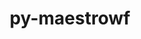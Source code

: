 ---
title: "py-maestrowf"
layout: cache
categories: [package, develop]
meta: {"versions": ["1.1.9"], "compilers": ["gcc@=7.5.0"], "oss": ["ubuntu18.04"], "platforms": ["linux"], "targets": ["x86_64_v3"], "stacks": ["radiuss", "root"], "num_specs": 11, "num_specs_by_stack": {"root": 11, "radiuss": 11}}
spec_details: [{"hash": "nwjtfkxdjpqm3quf4trpm5nbb2s3s22f", "compiler": "gcc@=7.5.0", "versions": ["1.1.9"], "os": "ubuntu18.04", "platform": "linux", "target": "x86_64_v3", "variants": ["build_system=python_pip"], "stacks": ["root", "radiuss"], "size": "-", "tarball": "https://binaries.spack.io/develop/build_cache/linux-ubuntu18.04-x86_64_v3/gcc-7.5.0/py-maestrowf-1.1.9/linux-ubuntu18.04-x86_64_v3-gcc-7.5.0-py-maestrowf-1.1.9-nwjtfkxdjpqm3quf4trpm5nbb2s3s22f.spack"}, {"hash": "4jypdmnp3ip2dolhlq4ikfb7s376tt33", "compiler": "gcc@=7.5.0", "versions": ["1.1.9"], "os": "ubuntu18.04", "platform": "linux", "target": "x86_64_v3", "variants": ["build_system=python_pip"], "stacks": ["root", "radiuss"], "size": "-", "tarball": "https://binaries.spack.io/develop/build_cache/linux-ubuntu18.04-x86_64_v3/gcc-7.5.0/py-maestrowf-1.1.9/linux-ubuntu18.04-x86_64_v3-gcc-7.5.0-py-maestrowf-1.1.9-4jypdmnp3ip2dolhlq4ikfb7s376tt33.spack"}, {"hash": "ko72qe3a4mrxct232gq75mobye2yltd2", "compiler": "gcc@=7.5.0", "versions": ["1.1.9"], "os": "ubuntu18.04", "platform": "linux", "target": "x86_64_v3", "variants": ["build_system=python_pip"], "stacks": ["root", "radiuss"], "size": "-", "tarball": "https://binaries.spack.io/develop/build_cache/linux-ubuntu18.04-x86_64_v3/gcc-7.5.0/py-maestrowf-1.1.9/linux-ubuntu18.04-x86_64_v3-gcc-7.5.0-py-maestrowf-1.1.9-ko72qe3a4mrxct232gq75mobye2yltd2.spack"}, {"hash": "osp5h3ms7qkp234w3teylrgzagobh4r4", "compiler": "gcc@=7.5.0", "versions": ["1.1.9"], "os": "ubuntu18.04", "platform": "linux", "target": "x86_64_v3", "variants": ["build_system=python_pip"], "stacks": ["root", "radiuss"], "size": "-", "tarball": "https://binaries.spack.io/develop/build_cache/linux-ubuntu18.04-x86_64_v3/gcc-7.5.0/py-maestrowf-1.1.9/linux-ubuntu18.04-x86_64_v3-gcc-7.5.0-py-maestrowf-1.1.9-osp5h3ms7qkp234w3teylrgzagobh4r4.spack"}, {"hash": "esygfie5vz5w42kg6pkqsyjtbpjvxtjj", "compiler": "gcc@=7.5.0", "versions": ["1.1.9"], "os": "ubuntu18.04", "platform": "linux", "target": "x86_64_v3", "variants": ["build_system=python_pip"], "stacks": ["root", "radiuss"], "size": "-", "tarball": "https://binaries.spack.io/develop/build_cache/linux-ubuntu18.04-x86_64_v3/gcc-7.5.0/py-maestrowf-1.1.9/linux-ubuntu18.04-x86_64_v3-gcc-7.5.0-py-maestrowf-1.1.9-esygfie5vz5w42kg6pkqsyjtbpjvxtjj.spack"}, {"hash": "xk5idjjvnzqlxasjkajza24v4gqoa5aq", "compiler": "gcc@=7.5.0", "versions": ["1.1.9"], "os": "ubuntu18.04", "platform": "linux", "target": "x86_64_v3", "variants": ["build_system=python_pip"], "stacks": ["root", "radiuss"], "size": "-", "tarball": "https://binaries.spack.io/develop/build_cache/linux-ubuntu18.04-x86_64_v3/gcc-7.5.0/py-maestrowf-1.1.9/linux-ubuntu18.04-x86_64_v3-gcc-7.5.0-py-maestrowf-1.1.9-xk5idjjvnzqlxasjkajza24v4gqoa5aq.spack"}, {"hash": "727k7m4k5qopbup6pw3r5kb5u3zdsu5m", "compiler": "gcc@=7.5.0", "versions": ["1.1.9"], "os": "ubuntu18.04", "platform": "linux", "target": "x86_64_v3", "variants": ["build_system=python_pip"], "stacks": ["root", "radiuss"], "size": "-", "tarball": "https://binaries.spack.io/develop/build_cache/linux-ubuntu18.04-x86_64_v3/gcc-7.5.0/py-maestrowf-1.1.9/linux-ubuntu18.04-x86_64_v3-gcc-7.5.0-py-maestrowf-1.1.9-727k7m4k5qopbup6pw3r5kb5u3zdsu5m.spack"}, {"hash": "ypkf4xob7cvzhqou5we4wgymsxd55mlu", "compiler": "gcc@=7.5.0", "versions": ["1.1.9"], "os": "ubuntu18.04", "platform": "linux", "target": "x86_64_v3", "variants": ["build_system=python_pip"], "stacks": ["root", "radiuss"], "size": "-", "tarball": "https://binaries.spack.io/develop/build_cache/linux-ubuntu18.04-x86_64_v3/gcc-7.5.0/py-maestrowf-1.1.9/linux-ubuntu18.04-x86_64_v3-gcc-7.5.0-py-maestrowf-1.1.9-ypkf4xob7cvzhqou5we4wgymsxd55mlu.spack"}, {"hash": "pwozmzbmtnmbz6bersk3w5i7amrgsd2z", "compiler": "gcc@=7.5.0", "versions": ["1.1.9"], "os": "ubuntu18.04", "platform": "linux", "target": "x86_64_v3", "variants": ["build_system=python_pip"], "stacks": ["root", "radiuss"], "size": "-", "tarball": "https://binaries.spack.io/develop/build_cache/linux-ubuntu18.04-x86_64_v3/gcc-7.5.0/py-maestrowf-1.1.9/linux-ubuntu18.04-x86_64_v3-gcc-7.5.0-py-maestrowf-1.1.9-pwozmzbmtnmbz6bersk3w5i7amrgsd2z.spack"}, {"hash": "cujnmodxmat774zrz7w6lp2t5ocx3ozg", "compiler": "gcc@=7.5.0", "versions": ["1.1.9"], "os": "ubuntu18.04", "platform": "linux", "target": "x86_64_v3", "variants": ["build_system=python_pip"], "stacks": ["root", "radiuss"], "size": "-", "tarball": "https://binaries.spack.io/develop/build_cache/linux-ubuntu18.04-x86_64_v3/gcc-7.5.0/py-maestrowf-1.1.9/linux-ubuntu18.04-x86_64_v3-gcc-7.5.0-py-maestrowf-1.1.9-cujnmodxmat774zrz7w6lp2t5ocx3ozg.spack"}, {"hash": "w3kugc76xszguobkphgwr5mqkax5ndao", "compiler": "gcc@=7.5.0", "versions": ["1.1.9"], "os": "ubuntu18.04", "platform": "linux", "target": "x86_64_v3", "variants": ["build_system=python_pip"], "stacks": ["root", "radiuss"], "size": "-", "tarball": "https://binaries.spack.io/develop/build_cache/linux-ubuntu18.04-x86_64_v3/gcc-7.5.0/py-maestrowf-1.1.9/linux-ubuntu18.04-x86_64_v3-gcc-7.5.0-py-maestrowf-1.1.9-w3kugc76xszguobkphgwr5mqkax5ndao.spack"}]
---